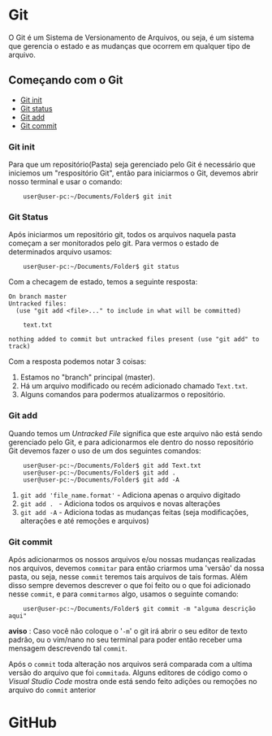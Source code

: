 # Git

O Git é um Sistema de Versionamento de Arquivos, ou seja, é um sistema que gerencia o estado e as mudanças que ocorrem em qualquer tipo de arquivo.

## Começando com o Git
* [Git init](#Git-init)
* [Git status](#Git-Status)
* [Git add](#Git-add)
* [Git commit](#Git-commit)


### Git init 

Para que um repositório(Pasta) seja gerenciado pelo Git é necessário que iniciemos um "respositório Git", então para iniciarmos o Git, devemos abrir nosso terminal e usar o comando:
```console
    user@user-pc:~/Documents/Folder$ git init 
```
### Git Status
Após iniciarmos um repositório git, todos os arquivos naquela pasta começam a ser monitorados pelo git. 
Para vermos o estado de determinados arquivo usamos: 

```console
    user@user-pc:~/Documents/Folder$ git status 
```
Com a checagem de estado, temos a seguinte resposta: 

```console
On branch master
Untracked files:
  (use "git add <file>..." to include in what will be committed)

	text.txt

nothing added to commit but untracked files present (use "git add" to track)
```

Com a resposta podemos notar 3 coisas:

1. Estamos no "branch" principal (master).
1. Há um arquivo modificado ou recém adicionado chamado `Text.txt`.
1. Alguns comandos para podermos atualizarmos o repositório.

### Git add

Quando temos um *Untracked File* significa que este arquivo não está sendo gerenciado pelo Git, e para adicionarmos ele dentro do nosso repositório Git devemos fazer o uso de um dos seguintes comandos:

```console
    user@user-pc:~/Documents/Folder$ git add Text.txt 
    user@user-pc:~/Documents/Folder$ git add .
    user@user-pc:~/Documents/Folder$ git add -A
```
1. `git add 'file_name.format'` - Adiciona apenas o arquivo digitado
2. `git add . ` - Adiciona todos os arquivos e novas alterações
3. `git add -A` - Adiciona todas as mudanças feitas (seja modificações, alterações e até remoções e arquivos)

### Git commit

Após adicionarmos os nossos arquivos e/ou nossas mudanças realizadas nos arquivos, devemos `commitar` para então criarmos uma 'versão' da nossa pasta, ou seja, nesse `commit` teremos tais arquivos de tais formas. Além disso sempre devemos descrever o que foi feito ou o que foi adicionado nesse `commit`, e para `commitarmos` algo, usamos o seguinte comando:

```console
    user@user-pc:~/Documents/Folder$ git commit -m "alguma descrição aqui" 
```
__aviso__ : Caso você não coloque o '`-m`' o git irá abrir o seu editor de texto padrão, ou o vim/nano no seu terminal para poder então receber uma mensagem descrevendo tal `commit`.

Após o `commit` toda alteração nos arquivos será comparada com a ultima versão do arquivo que foi `commitada`. Alguns editores de código como o _Visual Studio Code_ mostra onde está sendo feito adições ou remoções no arquivo do `commit` anterior

# GitHub

